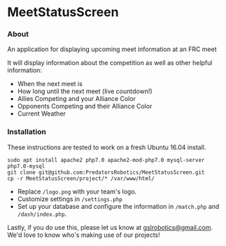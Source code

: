 MeetStatusScreen
================

### About
An application for displaying upcoming meet information at an FRC meet

It will display information about the competition as well as other helpful information:

* When the next meet is
* How long until the next meet (live countdown!)
* Allies Competing and your Alliance Color
* Opponents Competing and their Alliance Color
* Current Weather

### Installation

These instructions are tested to work on a fresh Ubuntu 16.04 install.

```
sudo apt install apache2 php7.0 apache2-mod-php7.0 mysql-server php7.0-mysql
git clone git@github.com:PredatorsRobotics/MeetStatusScreen.git
cp -r MeetStatusScreen/project/* /var/www/html/
```
* Replace `/logo.png` with your team's logo.
* Customize settings in `/settings.php`
* Set up your database and configure the information in `/match.php` and `/dash/index.php`.

Lastly, if you do use this, please let us know at [gslrobotics@gmail.com](mailto:gslrobotics@gmail.com). We'd love to know who's making use of our projects!
